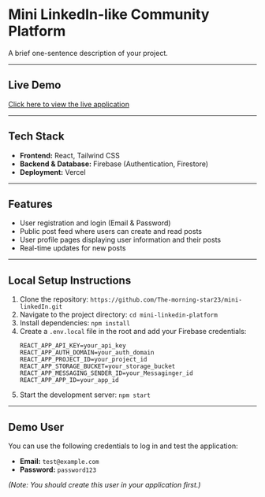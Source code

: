 # Mini LinkedIn-like Community Platform

A brief one-sentence description of your project.

---

## Live Demo

[Click here to view the live application](your-vercel-url)

---

## Tech Stack

* **Frontend:** React, Tailwind CSS
* **Backend & Database:** Firebase (Authentication, Firestore)
* **Deployment:** Vercel

---

## Features

- User registration and login (Email & Password)
- Public post feed where users can create and read posts
- User profile pages displaying user information and their posts
- Real-time updates for new posts

---

## Local Setup Instructions

1.  Clone the repository:
    `https://github.com/The-morning-star23/mini-linkedIn.git`
2.  Navigate to the project directory:
    `cd mini-linkedin-platform`
3.  Install dependencies:
    `npm install`
4.  Create a `.env.local` file in the root and add your Firebase credentials:
    ```
    REACT_APP_API_KEY=your_api_key
    REACT_APP_AUTH_DOMAIN=your_auth_domain
    REACT_APP_PROJECT_ID=your_project_id
    REACT_APP_STORAGE_BUCKET=your_storage_bucket
    REACT_APP_MESSAGING_SENDER_ID=your_Messaginger_id
    REACT_APP_APP_ID=your_app_id
    ```
5.  Start the development server:
    `npm start`

---

## Demo User

You can use the following credentials to log in and test the application:

* **Email:** `test@example.com`
* **Password:** `password123`

*(Note: You should create this user in your application first.)*